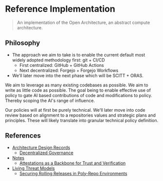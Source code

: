 # Reference Implementation

> An implementation of the Open Architecture, an abstract compute architecture.

## Philosophy

- The approach we aim to take is to enable the current default most widely adopted methodology first: git + CI/CD
  - First centralized: GitHub + GitHub Actions
  - Next decentralized: Forgejo + Forgejo Workflows
- We'll later move into the next phase which will be SCITT + ORAS.

We aim to leverage as many existing codebases as possible. We aim to write as
little code as possible. The goal being to enable effective use of policy to
gate AI based contributions of code and modifications to policy. Thereby scoping
the AI's range of influence.

Our policies will at first be purely technical. We'll later move into code
review based on alignment to a repositories values and strategic plans and
principles. These will likely translate into granular technical policy
definition.

## References

- [Architecture Design Records](docs/adrs/)
  - [Decentralized Governance](docs/adrs/governance.md)
- [Notes](docs/notes/)
  - [Attestations as a Backbone for Trust and Verification](docs/notes/backbone.md)
- [Living Threat Models](https://github.com/johnlwhiteman/living-threat-models)
  - [Securing Rolling Releases in Poly-Repo Environments](https://github.com/dffml/dffml/blob/main/docs/tutorials/rolling_alice/0000_architecting_alice/)
